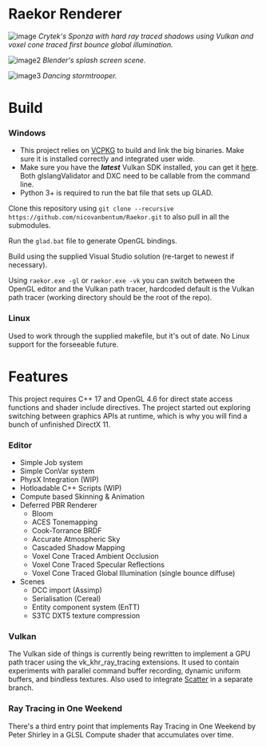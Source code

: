 # Raekor Renderer

![image](https://i.imgur.com/2PCUuBm.png)
*Crytek's Sponza with hard ray traced shadows using Vulkan and voxel cone traced first bounce global illumination.*

![image2](https://i.imgur.com/htxWnRu.png)
*Blender's splash screen scene.*

![image3](https://i.imgur.com/EVhb0gh.png)
*Dancing stormtrooper.*

# Build

### Windows
* This project relies on [VCPKG](https://github.com/microsoft/vcpkg) to build and link the big binaries. Make sure it is installed correctly and integrated user wide.
* Make sure you have the _**latest**_ Vulkan SDK installed, you can get it [here](https://vulkan.lunarg.com/sdk/home#sdk/downloadConfirm/latest/windows/vulkan-sdk.exe). Both glslangValidator and DXC need to be callable from the command line.
* Python 3+ is required to run the bat file that sets up GLAD.



Clone this repository using
 ```git clone --recursive https://github.com/nicovanbentum/Raekor.git```  to also pull in all the submodules.
 
 Run the ```glad.bat``` file to generate OpenGL bindings.

Build using the supplied Visual Studio solution (re-target to newest if necessary).

Using ```raekor.exe -gl``` or ```raekor.exe -vk``` you can switch between the OpenGL editor and the Vulkan path tracer, hardcoded default is the Vulkan path tracer (working directory should be the root of the repo).

### Linux
Used to work through the supplied makefile, but it's out of date. No Linux support for the forseeable future.

# Features
This project requires C++ 17 and OpenGL 4.6 for direct state access functions and shader include directives. The project started out exploring switching between graphics APIs at runtime, which is why you will find a bunch of unfinished DirectX 11.

### Editor

* Simple Job system
* Simple ConVar system
* PhysX Integration (WIP)
* Hotloadable C++ Scripts (WIP)
* Compute based Skinning & Animation
* Deferred PBR Renderer
    - Bloom
    - ACES Tonemapping
    - Cook-Torrance BRDF
    - Accurate Atmospheric Sky
    - Cascaded Shadow Mapping
    - Voxel Cone Traced Ambient Occlusion
    - Voxel Cone Traced Specular Reflections
    - Voxel Cone Traced Global Illumination (single bounce diffuse)
* Scenes
    - DCC import (Assimp)
    - Serialisation (Cereal)
    - Entity component system (EnTT)
    - S3TC DXT5 texture compression

### Vulkan
The Vulkan side of things is currently being rewritten to implement a GPU path tracer using the vk_khr_ray_tracing extensions. It used to contain experiments with parallel command buffer recording, dynamic uniform buffers, and bindless textures. Also used to integrate [Scatter](https://github.com/nicovanbentum/Scatter) in a separate branch.

### Ray Tracing in One Weekend
There's a third entry point that implements Ray Tracing in One Weekend by Peter Shirley in a GLSL Compute shader that accumulates over time. 
